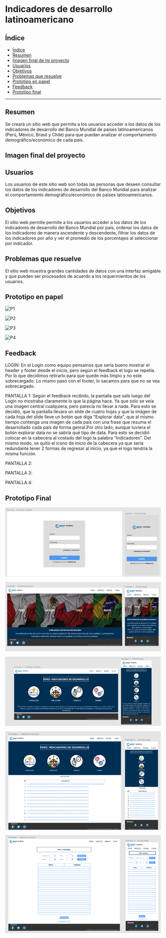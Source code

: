 # Indicadores de desarrollo latinoamericano

## Índice

- [Índice](#índice)
- [Resumen](#resumen)
- [Imagen final de mi proyecto](#imagen-final-de-mi-proyecto)
- [Usuarios](#usuarios)
- [Objetivos](#objetivos)
- [Problemas que resuelve](#problemas-que-resuelve)
- [Prototipo en papel](#prototipo-en-papel)
- [Feedback](#feedback)
- [Prototipo final](#prototipo-final)

***

## Resumen

Se creará un sitio web que permita a los usuarios acceder a los datos de los indicadores de desarrollo del Banco Mundial de paises latinoamericanos (Perú, México, Brasil y Chile) para que puedan analizar el comportamiento demográfico/económico de cada país.

## Imagen final del proyecto

##


## Usuarios

Los usuarios de este sitio web son todas las personas que deseen consultar los datos de los indicadores de desarrollo del Banco Mundial para analizar el comportamiento demográfico/económico de países latinoamericanos.


## Objetivos

El sitio web permite permite a los usuarios acceder a los datos de los indicadores de desarrollo del Banco Mundial por país, ordenar los datos de los indicadores de manera ascendente y descendente, filtrar los datos de los indicadores por año y ver el promedio de los porcentajes al seleccionar por indicador.

## Problemas que resuelve

El sitio web muestra grandes cantidades de datos con una interfaz amigable y que pueden ser procesados de acuerdo a los requermientos de los usuarios.

## Prototipo en papel

![P1](https://user-images.githubusercontent.com/51206642/60403176-a7beab80-9b5f-11e9-802e-5834eaa92461.jpeg)

![P2](https://user-images.githubusercontent.com/51206642/60403177-a8574200-9b5f-11e9-9fb8-a0af5f846709.jpeg)

![P3](https://user-images.githubusercontent.com/51206642/60734233-e3b59000-9f14-11e9-8f08-4a1cb3f3e6bf.jpeg)

![P4](https://user-images.githubusercontent.com/51206642/60734234-e3b59000-9f14-11e9-9857-e08258a0557a.jpeg)


## Feedback

LOGIN: En el Login como equipo pensamos que sería bueno mostrar el header y footer desde el inicio, pero según el feedback el logo se repetía. Por lo que decidimos retirarlo para que quede más limpio y no este sobrecargado. Lo mismo pasó con el footer, lo sacamos para que no se vea sobrecargado. 

PANTALLA 1: Según el feedback recibido, la pantalla que sale luego del Login no mostraba claramente lo que la página hace. Ya que solo se veía una imagen central cualquiera, pero parecía no llevar a nada. Para esto se decidió, que la pantalla llevara un slide de cuatro hojas y que la imágen de cada hoja del slide lleve un botón que diga "Explorar data", que al mismo tiempo contenga una imagen de cada país con una frase que resuma el desarrollado cada país de forma genral.Por otro lado, aunque tuviera el botón explorar data no se sabría qué tipo de data. Para esto se decidió colocar en la cabecera al costado del logo la palabra "Indicadores". Del mismo modo, se quitó el ícono de inicio de la cabecera ya que sería redundante tener 2 formas de regresar al inicio, ya que el logo tendría la misma función. 

PANTALLA 2: 

PANTALLA 3:

PANTALLA 4:


## Prototipo Final

![Captura 1](https://raw.githubusercontent.com/SarAbigail/LIM010-data-lovers/master/src/img/login.png)

![Captura 2](https://raw.githubusercontent.com/SarAbigail/LIM010-data-lovers/master/src/img/1.png)

![Captura 3](https://raw.githubusercontent.com/SarAbigail/LIM010-data-lovers/master/src/img/2.png)

![Captura 4](https://raw.githubusercontent.com/SarAbigail/LIM010-data-lovers/master/src/img/3.png)

![Captura 5](https://raw.githubusercontent.com/SarAbigail/LIM010-data-lovers/master/src/img/4.png)